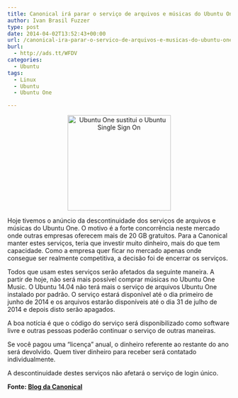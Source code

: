 ```yaml
---
title: Canonical irá parar o serviço de arquivos e músicas do Ubuntu One
author: Ivan Brasil Fuzzer
type: post
date: 2014-04-02T13:52:43+00:00
url: /canonical-ira-parar-o-servico-de-arquivos-e-musicas-do-ubuntu-one/
burl:
  - http://ads.tt/WFDV
categories:
  - Ubuntu
tags:
  - Linux
  - Ubuntu
  - Ubuntu One

---
```

<p style="text-align: center;">
  <a href="http://www.ubuntero.com.br/wp-content/uploads/2013/06/ubuntu-one.jpeg"><img class="alignnone size-full wp-image-5622" alt="Ubuntu One sustitui o Ubuntu Single Sign On" src="http://www.ubuntero.com.br/wp-content/uploads/2013/06/ubuntu-one.jpeg" width="233" height="216" /></a>
</p>

Hoje tivemos o anúncio da descontinuidade dos serviços de arquivos e músicas do Ubuntu One. O motivo é a forte concorrência neste mercado onde outras empresas oferecem mais de 20 GB gratuitos. Para a Canonical manter estes serviços, teria que investir muito dinheiro, mais do que tem capacidade. Como a empresa quer ficar no mercado apenas onde consegue ser realmente competitiva, a decisão foi de encerrar os serviços.

Todos que usam estes serviços serão afetados da seguinte maneira. A partir de hoje, não será mais possível comprar músicas no Ubuntu One Music. O Ubuntu 14.04 não terá mais o serviço de arquivos Ubuntu One instalado por padrão. O serviço estará disponível até o dia primeiro de junho de 2014 e os arquivos estarão disponíveis até o dia 31 de julho de 2014 e depois disto serão apagados.

A boa notícia é que o código do serviço será disponibilizado como software livre e outras pessoas poderão continuar o serviço de outras maneiras.

Se você pagou uma &#8220;licença&#8221; anual, o dinheiro referente ao restante do ano será devolvido. Quem tiver dinheiro para receber será contatado individualmente.

A descontinuidade destes serviços não afetará o serviço de login único.

**Fonte: [Blog da Canonical][1]**

 [1]: http://blog.canonical.com/2014/04/02/shutting-down-ubuntu-one-file-services/